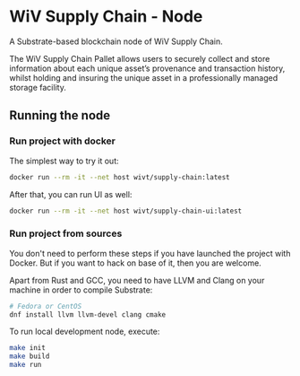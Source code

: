 # WiV Supply Chain - Node

A Substrate-based blockchain node of WiV Supply Chain.

The WiV Supply Chain Pallet allows users to securely collect and store information about each unique asset’s provenance and transaction history, whilst holding and insuring the unique asset in a professionally managed storage facility.

## Running the node

### Run project with docker

The simplest way to try it out:

```sh
docker run --rm -it --net host wivt/supply-chain:latest
```

After that, you can run UI as well:

```sh
docker run --rm -it --net host wivt/supply-chain-ui:latest
```

### Run project from sources

You don't need to perform these steps if you have launched the project with Docker.
But if you want to hack on base of it, then you are welcome.

Apart from Rust and GCC, you need to have LLVM and Clang on your machine in order to compile Substrate:

```sh
# Fedora or CentOS
dnf install llvm llvm-devel clang cmake
```

To run local development node, execute:

```sh
make init
make build
make run
```
